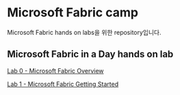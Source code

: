 # Microsoft Fabric camp
Microsoft Fabric hands on labs을 위한 repository입니다.

## Microsoft Fabric in a Day hands on lab

[Lab 0 - Microsoft Fabric Overview](/microsoft-fabric-in-a-day/Lab0%20Microsoft%20Fabric%20Overview/Lab0%20Microsoft%20Fabric%20Overview.md)

[Lab 1 - Microsoft Fabric Getting Started](/microsoft-fabric-in-a-day/Lab1%20Microsoft%20Fabric%20Getting%20Started/Lab02%20Microsoft%20Fabric%20Getting%20Started.md)